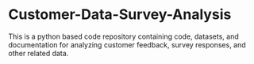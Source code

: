 # Customer-Data-Survey-Analysis
This is a python based code repository containing code, datasets, and documentation for analyzing customer feedback, survey responses, and other related data.
